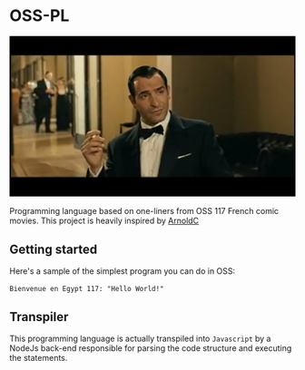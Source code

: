 # OSS-PL 

![Jean Dujardin (alias Hubert Bonisseur de La Bath)](https://raw.githubusercontent.com/Blockost/OSS-PL/master/thumbnail.jpg "From OSS 117: Cairo, Nest of Spies")

Programming language based on one-liners from OSS 117 French comic movies. 
This project is heavily inspired by [ArnoldC](https://github.com/lhartikk/ArnoldC)

## Getting started
Here's a sample of the simplest program you can do in OSS:

    Bienvenue en Egypt 117: "Hello World!"

## Transpiler
This programming language is actually transpiled into `Javascript` by a NodeJs
back-end responsible for parsing the code structure and executing the
statements.
